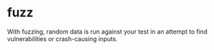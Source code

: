 # fuzz
With fuzzing, random data is run against your test in an attempt to find vulnerabilities or crash-causing inputs.
